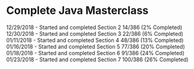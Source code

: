 # Complete Java Masterclass

12/29/2018  - Started and completed Section 2
              14/386 (2% Completed)  
12/30/2018  - Started and completed Section 3
              22/386 (6% Completed)  
01/11/2018  - Started and completed Section 4
              48/386 (13% Completed)  
01/16/2018  - Started and completed Section 5
              77/386 (20% Completed)  
01/18/2018  - Started and completed Section 6
              91/386 (24% Completed)  
01/23/2018  - Started and completed Section 7
              100/386 (26% Completed)  
